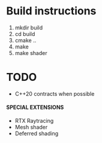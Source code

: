 # Build instructions
1. mkdir build
2. cd build
3. cmake ..
4. make
5. make shader

# TODO
* C++20 contracts when possible

#### SPECIAL EXTENSIONS
* RTX Raytracing
* Mesh shader
* Deferred shading
